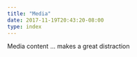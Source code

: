 ```yaml
---
title: "Media"
date: 2017-11-19T20:43:20-08:00
type: index
---
```


Media content ... makes a great distraction
